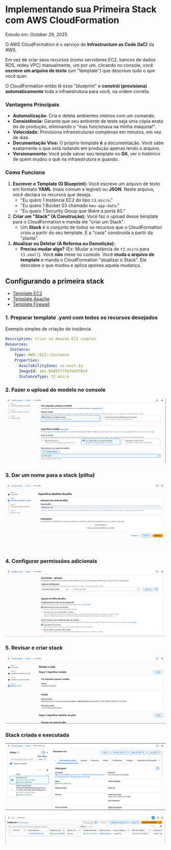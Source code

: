 # Implementando sua Primeira Stack com AWS CloudFormation

Estudo em: October 29, 2025


O AWS CloudFormation é o serviço de **Infrastructure as Code (IaC)** da AWS.

Em vez de criar seus recursos (como servidores EC2, bancos de dados RDS, redes VPC) manualmente, um por um, clicando no console, você **escreve um arquivo de texto** (um "template") que descreve *tudo* o que você quer.

O CloudFormation então lê esse "blueprint" e **constrói (provisiona) automaticamente** toda a infraestrutura para você, na ordem correta.

### Vantagens Principais

- **Automatização:** Cria e deleta ambientes inteiros com um comando.
- **Consistência:** Garante que seu ambiente de teste seja uma cópia exata do de produção, eliminando o "mas funcionava na minha máquina!".
- **Velocidade:** Provisiona infraestruturas complexas em minutos, em vez de dias.
- **Documentação Viva:** O próprio template **é** a documentação. Você sabe exatamente o que está rodando em produção apenas lendo o arquivo.
- **Versionamento:** Você pode salvar seu template no **Git**, ver o histórico de quem mudou o quê na infraestrutura e quando.

### Como Funciona

1. **Escrever o Template (O Blueprint):**
Você escreve um arquivo de texto em formato **YAML** (mais comum e legível) ou **JSON**. Neste arquivo, você declara os recursos que deseja.
    - "Eu quero 1 Instância EC2 do tipo `t3.micro`."
    - "Eu quero 1 Bucket S3 chamado `meu-app-data`."
    - "Eu quero 1 Security Group que libere a porta 80."
2. **Criar um "Stack" (A Construção):**
Você faz o upload desse template para o CloudFormation e manda ele "criar um Stack".
    - Um **Stack** é o conjunto de todos os recursos que o CloudFormation criou a partir do seu template. É a "casa" construída a partir da "planta".
3. **Atualizar ou Deletar (A Reforma ou Demolição):**
    - **Precisa mudar algo?** (Ex: Mudar a instância de `t3.micro` para `t3.small`). Você **não** mexe no console. Você **muda o arquivo de template** e manda o CloudFormation "atualizar o Stack". Ele descobre o que mudou e aplica *apenas* aquela mudança.

## Configurando a primeira stack

- [Template EC2](../../../Desafios%20e%20Exercicios/CloudFormation/01-EC2.yaml)
- [Template Apache](../../../Desafios%20e%20Exercicios/CloudFormation/02-Apache.yaml)
- [Template Firewall](../../../Desafios%20e%20Exercicios/CloudFormation//03-Firewall.yaml)

### 1. Preparar template .yaml com todos os recursos desejados

Exemplo simples de criação de instância

```yaml
Description: Criar um Amazon EC2 simples
Resources:
  Instance:
    Type: AWS::EC2::Instance
    Properties:
      AvailabilityZone: us-east-1a
      ImageId: ami-0ed9277fb7eb570c9
      InstanceType: t2.micro
```

### 2. Fazer o upload do modelo no console

![image.png](image.png)

### 3. Dar um nome para a stack (pilha)

![image.png](image%201.png)

### 4. Configurar permissões adicionais

![image.png](image%202.png)

### 5. Revisar e criar stack

![image.png](image%203.png)

### Stack criada e executada

![image.png](image%204.png)

![image.png](image%205.png)